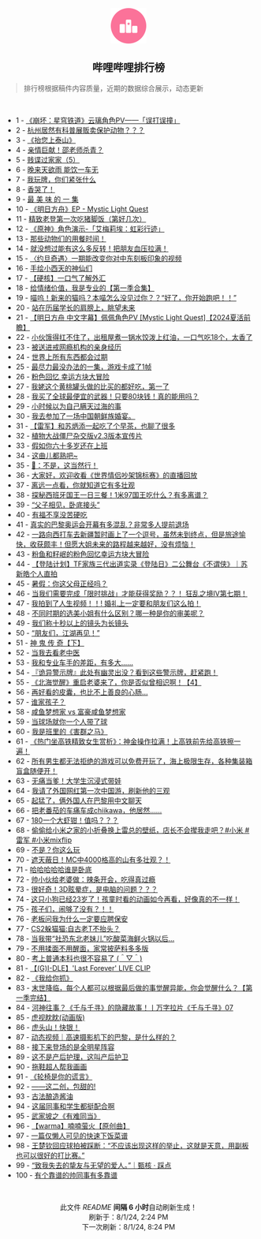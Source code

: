<div align="center">
    <img src="./assets/icon_rank.png" alt="logo" />
    <h2>哔哩哔哩排行榜</h>
</div>

> 排行榜根据稿件内容质量，近期的数据综合展示，动态更新

<br />

<ul><li><span>1 - <a href=https://www.bilibili.com/BV1HM4m1y76Y>《崩坏：星穹铁道》云璃角色PV——「误打误撞」</a></span></li><li><span>2 - <a href=https://www.bilibili.com/BV1MU411S7Cc>杭州居然有科普展贩卖保护动物？？？</a></span></li><li><span>3 - <a href=https://www.bilibili.com/BV1tz421i7zb>《抬您上泰山》</a></span></li><li><span>4 - <a href=https://www.bilibili.com/BV1bE4m1d7NJ>亲情巨献！邵老师杀青？</a></span></li><li><span>5 - <a href=https://www.bilibili.com/BV1gU411S7pu>贱谍过家家（5）</a></span></li><li><span>6 - <a href=https://www.bilibili.com/BV1MS42197VC>晚来天欲雨 能饮一车无</a></span></li><li><span>7 - <a href=https://www.bilibili.com/BV1gb42177xL>我玩牌，你们紧张什么</a></span></li><li><span>8 - <a href=https://www.bilibili.com/BV1MZ421K7s3>香哭了！</a></span></li><li><span>9 - <a href=https://www.bilibili.com/BV1rb421J7Wo>最 美 味 的 一 集</a></span></li><li><span>10 - <a href=https://www.bilibili.com/BV1Ky411q7QC>《明日方舟》EP - Mystic Light Quest</a></span></li><li><span>11 - <a href=https://www.bilibili.com/BV1bM4m1y7Mj>精致老登第一次吃猪脚饭（第好几次）</a></span></li><li><span>12 - <a href=https://www.bilibili.com/BV1Li421a7oH>《原神》角色演示-「艾梅莉埃：虹彩行迹」</a></span></li><li><span>13 - <a href=https://www.bilibili.com/BV1SZ421N7nG>那些动物们的用餐时间！</a></span></li><li><span>14 - <a href=https://www.bilibili.com/BV1cf421B72c>就没想过能有这么多反转！把朋友血压拉满！</a></span></li><li><span>15 - <a href=https://www.bilibili.com/BV1bi421a7ka>〈约旦奇遇〉一期能改变你对中东刻板印象的视频</a></span></li><li><span>16 - <a href=https://www.bilibili.com/BV1Fz421i7ca>手绘小西天的神仙们</a></span></li><li><span>17 - <a href=https://www.bilibili.com/BV1iW42197dP>【硬核】一口气了解外汇</a></span></li><li><span>18 - <a href=https://www.bilibili.com/BV1Qr421M7jt>给情绪价值，我是专业的【第一季合集】</a></span></li><li><span>19 - <a href=https://www.bilibili.com/BV1Ab42177Qo>喵呜！新来的猫吗？本喵怎么没见过你？？“好了，你开始跑吧！！”</a></span></li><li><span>20 - <a href=https://www.bilibili.com/BV1jZ421K7xt>站在历届学长的肩膀上，眺望未来</a></span></li><li><span>21 - <a href=https://www.bilibili.com/BV1Sf421q7dN>【明日方舟 中文字幕】佩佩角色PV [Mystic Light Quest]【2024夏活前瞻】</a></span></li><li><span>22 - <a href=https://www.bilibili.com/BV1kf421q7FM>小伙饿得扛不住了，出租屋煮一锅水饺泼上红油，一口气吃18个，太香了</a></span></li><li><span>23 - <a href=https://www.bilibili.com/BV1CZ421T7ZF>被送进戒网瘾机构的亲身经历</a></span></li><li><span>24 - <a href=https://www.bilibili.com/BV11f421v7hS>世界上所有东西都会过期</a></span></li><li><span>25 - <a href=https://www.bilibili.com/BV1XU411U7FY>最尽力最没办法的一集，游戏卡成了1帧</a></span></li><li><span>26 - <a href=https://www.bilibili.com/BV1ax4y1s7ty>粉色回忆 幸运方块大冒险</a></span></li><li><span>27 - <a href=https://www.bilibili.com/BV1DS421X7DM>我姥这个黄桃罐头做的比买的都好吃，第一了</a></span></li><li><span>28 - <a href=https://www.bilibili.com/BV1Mf421i7ri>我买了全球最便宜的武器！只要80块钱！真的能用吗？</a></span></li><li><span>29 - <a href=https://www.bilibili.com/BV1WE421w7ab>小时候以为自己瞒天过海的事</a></span></li><li><span>30 - <a href=https://www.bilibili.com/BV1RS421X7hP>我去参加了一场中国朝鲜族婚宴。</a></span></li><li><span>31 - <a href=https://www.bilibili.com/BV1jb421778Y>【雷军】和苏炳添一起吃了个早茶，也聊了很多</a></span></li><li><span>32 - <a href=https://www.bilibili.com/BV1Lb421J78C>植物大战僵尸杂交版v2.3版本宣传片</a></span></li><li><span>33 - <a href=https://www.bilibili.com/BV1uE421A7x3>假如你六十多岁还在上班</a></span></li><li><span>34 - <a href=https://www.bilibili.com/BV1RT421k721>这曲儿都熟吧~</a></span></li><li><span>35 - <a href=https://www.bilibili.com/BV1DW421X7E2>🦌：不是，这当然行！</a></span></li><li><span>36 - <a href=https://www.bilibili.com/BV1gH4y1c7RK>大家好，欢迎收看《世界情侣吵架锦标赛》的直播回放</a></span></li><li><span>37 - <a href=https://www.bilibili.com/BV15Z421K7Ra>离远一点看，你就知道它有多壮观</a></span></li><li><span>38 - <a href=https://www.bilibili.com/BV1HE4m1d7Vj>探秘西班牙国王一日三餐！1米97国王吃什么？有多离谱？</a></span></li><li><span>39 - <a href=https://www.bilibili.com/BV1g4421S7ko>“父子相见，卧底接头”</a></span></li><li><span>40 - <a href=https://www.bilibili.com/BV1ux4y1476o>有福不享没苦硬吃</a></span></li><li><span>41 - <a href=https://www.bilibili.com/BV1kW42197Rz>真实的巴黎奥运会开幕有多混乱？非常多人提前退场</a></span></li><li><span>42 - <a href=https://www.bilibili.com/BV1DM4m1y7oq>一路向西打车去新疆暂时画上了一个逗号，虽然未到终点，但是旅途愉快，收获颇丰！但愿大姐未来的路程越来越好，没有烦恼！</a></span></li><li><span>43 - <a href=https://www.bilibili.com/BV1JW42197ic>粉鱼和籽岷的粉色回忆幸运方块大冒险</a></span></li><li><span>44 - <a href=https://www.bilibili.com/BV17T42167ka>【登陆计划】TF家族三代出道实录《登陆日》二公舞台《不谓侠》｜苏新皓个人直拍</a></span></li><li><span>45 - <a href=https://www.bilibili.com/BV1MU411S7Lp>暑假：你这父母正经吗？</a></span></li><li><span>46 - <a href=https://www.bilibili.com/BV1AU411S7Z4>当我们需要完成「限时挑战」才能获得奖励？？！ 狂乱之境IV第七期！</a></span></li><li><span>47 - <a href=https://www.bilibili.com/BV1HU411S73f>我拍到了人生视频！！! 婚礼上一定要和朋友们这么拍！</a></span></li><li><span>48 - <a href=https://www.bilibili.com/BV1Gm42137k9>不同时期的选美小姐有什么区别？哪一种是你的审美呢？</a></span></li><li><span>49 - <a href=https://www.bilibili.com/BV1pH4y1c7kP>我们称十秒以上的镜头为长镜头</a></span></li><li><span>50 - <a href=https://www.bilibili.com/BV1yH4y1c7Aq>“朋友们，江湖再见！”</a></span></li><li><span>51 - <a href=https://www.bilibili.com/BV19E4m1R761>神 鬼 传 奇【下】</a></span></li><li><span>52 - <a href=https://www.bilibili.com/BV14m42137g5>当我去看老中医</a></span></li><li><span>53 - <a href=https://www.bilibili.com/BV1Tm42137kV>我和专业车手的差距，有多大……</a></span></li><li><span>54 - <a href=https://www.bilibili.com/BV1zy411i7tp>『诡异警示牌』此处有幽灵出没？看到这些警示牌，赶紧跑！</a></span></li><li><span>55 - <a href=https://www.bilibili.com/BV1pE4m1d73o>《北海觉醒》重启老婆来了，你是否似曾相识啊！【4】</a></span></li><li><span>56 - <a href=https://www.bilibili.com/BV1AW421977w>再好看的皮囊，也比不上善良的心肠...</a></span></li><li><span>57 - <a href=https://www.bilibili.com/BV1Ti421a7VH>谁家孩子？</a></span></li><li><span>58 - <a href=https://www.bilibili.com/BV171421t7uc>咸鱼梦想家 vs 富豪咸鱼梦想家</a></span></li><li><span>59 - <a href=https://www.bilibili.com/BV1dE4m1X7z9>当球场就你一个人带了球</a></span></li><li><span>60 - <a href=https://www.bilibili.com/BV1Df421v7AU>我是班里的《害群之马》</a></span></li><li><span>61 - <a href=https://www.bilibili.com/BV18m421379g>《热门坐高铁精致女生赏析》：神金操作拉满！上高铁前先给高铁擦一遍！</a></span></li><li><span>62 - <a href=https://www.bilibili.com/BV1dy411i7Qs>所有男生都无法拒绝的游戏可以免费开玩了，海上极限生存，各种集装箱盲盒随便开！</a></span></li><li><span>63 - <a href=https://www.bilibili.com/BV1Gw4m1k7KN>无痛当爹！大学生沉浸式带娃</a></span></li><li><span>64 - <a href=https://www.bilibili.com/BV1SU411U7AK>我请了外国网红第一次中国游，刷新他的三观</a></span></li><li><span>65 - <a href=https://www.bilibili.com/BV1cT421r7EN>起猛了，俩外国人在巴黎用中文聊天</a></span></li><li><span>66 - <a href=https://www.bilibili.com/BV1Lw4m1k7SP>把老番茄的车痛车成chiikawa，他居然......</a></span></li><li><span>67 - <a href=https://www.bilibili.com/BV1Vb42177bP>180一个大虾钳！值吗？？？</a></span></li><li><span>68 - <a href=https://www.bilibili.com/BV1BH4y1c72v>偷偷给小米之家的小折叠换上雷总的壁纸，店长不会撵我走吧？#小米 #雷军 #小米mixflip</a></span></li><li><span>69 - <a href=https://www.bilibili.com/BV1yz421i7oc>不是？你这么玩</a></span></li><li><span>70 - <a href=https://www.bilibili.com/BV1tT42167KN>遮天蔽日！MC中4000格高的山有多壮观？！</a></span></li><li><span>71 - <a href=https://www.bilibili.com/BV1c1421t7cZ>哈哈哈哈哈谁是卧底</a></span></li><li><span>72 - <a href=https://www.bilibili.com/BV13z421B7nh>帅小伙给老婆做：辣条开会，吃得真过瘾</a></span></li><li><span>73 - <a href=https://www.bilibili.com/BV1Rb421E7k1>很好奇！3D眩晕症，是电脑的问题？？？</a></span></li><li><span>74 - <a href=https://www.bilibili.com/BV1Ef421i7nU>这只小狗已经23岁了！孩童时看的动画如今再看，好像真的不一样！</a></span></li><li><span>75 - <a href=https://www.bilibili.com/BV1tz421B7yn>孩子们，闹够了没有？！！</a></span></li><li><span>76 - <a href=https://www.bilibili.com/BV1tw4m1k7Dq>老板问我为什么一定要应聘保安</a></span></li><li><span>77 - <a href=https://www.bilibili.com/BV1XT421k7f4>CS2躲猫猫:自古老T不抬头？</a></span></li><li><span>78 - <a href=https://www.bilibili.com/BV1EZ421K7Sy>当我带“社恐东北老妹儿”吃酸菜海鲜火锅以后...</a></span></li><li><span>79 - <a href=https://www.bilibili.com/BV1PZ421K7Jv>不用揉面不用醒面，家常披萨料多多版</a></span></li><li><span>80 - <a href=https://www.bilibili.com/BV1DtvWeYEvp>考上普通本科也很不容易了 (＾▽＾)</a></span></li><li><span>81 - <a href=https://www.bilibili.com/BV1RS421X7Rc>【(G)I-DLE】'Last Forever' LIVE CLIP</a></span></li><li><span>82 - <a href=https://www.bilibili.com/BV1pW42197qW>《我给你抓》</a></span></li><li><span>83 - <a href=https://www.bilibili.com/BV1ME421A7Wk>末世降临，每个人都可以根据最后做的事觉醒异能，你会觉醒什么？【第一季完结】</a></span></li><li><span>84 - <a href=https://www.bilibili.com/BV1WT421r7ur>河神往事？《千与千寻》的隐藏故事！丨万字拉片《千与千寻》07</a></span></li><li><span>85 - <a href=https://www.bilibili.com/BV16S411w7Gp>虎视眈眈(动画版)</a></span></li><li><span>86 - <a href=https://www.bilibili.com/BV1d1421b75n>虎头山！快银！</a></span></li><li><span>87 - <a href=https://www.bilibili.com/BV141421t7de>动态视频｜高速摄影机下的巴黎，是什么样的？</a></span></li><li><span>88 - <a href=https://www.bilibili.com/BV15f421B7oG>接下来登场的是全明星阵容</a></span></li><li><span>89 - <a href=https://www.bilibili.com/BV1UZ421T7qK>这不是产后护理，这叫产后护卫</a></span></li><li><span>90 - <a href=https://www.bilibili.com/BV1FH4y1c7Xm>拖鞋超人帮我画画</a></span></li><li><span>91 - <a href=https://www.bilibili.com/BV1Pb421J7gW>《轮椅是你的谎言》</a></span></li><li><span>92 - <a href=https://www.bilibili.com/BV1Di421h7m8>——这二创，包甜的!</a></span></li><li><span>93 - <a href=https://www.bilibili.com/BV1sr421M7vE>古法酿造酱油</a></span></li><li><span>94 - <a href=https://www.bilibili.com/BV1AZ421K7UG>这届同事和学生都挺配合啊</a></span></li><li><span>95 - <a href=https://www.bilibili.com/BV1AE421w7wr>武家坡之《有难同当》</a></span></li><li><span>96 - <a href=https://www.bilibili.com/BV1XE421w7xp>【warma】喃喃萤火【原创曲】</a></span></li><li><span>97 - <a href=https://www.bilibili.com/BV14W4219781>一篇仅懒人可见的快速下饭菜谱</a></span></li><li><span>98 - <a href=https://www.bilibili.com/BV1eS42197Sq>王楚钦回应球拍被踩断：“不应该出现这样的举止，这就是天意，用副板也可以很好的打比赛。”</a></span></li><li><span>99 - <a href=https://www.bilibili.com/BV1w4421S7LR>“致我失去的挚友与无望的爱人。”｜甄核 · 踩点</a></span></li><li><span>100 - <a href=https://www.bilibili.com/BV16E4m1R78z>有个靠谱的帅同事有多靠谱</a></span></li></ul>

<br />

<p align=center>此文件 <i>README</i> <b>间隔 6 小时</b>自动刷新生成！<br>刷新于：8/1/24, 2:24 PM<br>下一次刷新：8/1/24, 8:24 PM</p>